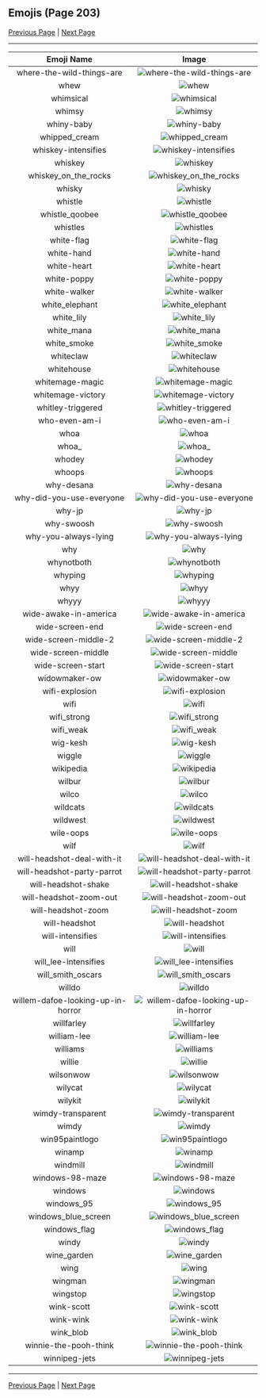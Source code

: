 
## Emojis (Page 203)

[Previous Page](/docs/hc/page-w-0202.md)
  | [Next Page](/docs/hc/page-w-0204.md)

<hr />

|Emoji Name|Image|
| :-: | :-: |
|where-the-wild-things-are| ![where-the-wild-things-are](/emojis/hc/where-the-wild-things-are.png)|
|whew| ![whew](/emojis/hc/whew.gif)|
|whimsical| ![whimsical](/emojis/hc/whimsical.png)|
|whimsy| ![whimsy](/emojis/hc/whimsy.gif)|
|whiny-baby| ![whiny-baby](/emojis/hc/whiny-baby.png)|
|whipped_cream| ![whipped_cream](/emojis/hc/whipped_cream.gif)|
|whiskey-intensifies| ![whiskey-intensifies](/emojis/hc/whiskey-intensifies.gif)|
|whiskey| ![whiskey](/emojis/hc/whiskey.png)|
|whiskey_on_the_rocks| ![whiskey_on_the_rocks](/emojis/hc/whiskey_on_the_rocks.png)|
|whisky| ![whisky](/emojis/hc/whisky.jpg)|
|whistle| ![whistle](/emojis/hc/whistle.png)|
|whistle_qoobee| ![whistle_qoobee](/emojis/hc/whistle_qoobee.gif)|
|whistles| ![whistles](/emojis/hc/whistles.jpg)|
|white-flag| ![white-flag](/emojis/hc/white-flag.png)|
|white-hand| ![white-hand](/emojis/hc/white-hand.png)|
|white-heart| ![white-heart](/emojis/hc/white-heart.png)|
|white-poppy| ![white-poppy](/emojis/hc/white-poppy.png)|
|white-walker| ![white-walker](/emojis/hc/white-walker.png)|
|white_elephant| ![white_elephant](/emojis/hc/white_elephant.png)|
|white_lily| ![white_lily](/emojis/hc/white_lily.png)|
|white_mana| ![white_mana](/emojis/hc/white_mana.png)|
|white_smoke| ![white_smoke](/emojis/hc/white_smoke.png)|
|whiteclaw| ![whiteclaw](/emojis/hc/whiteclaw.jpg)|
|whitehouse| ![whitehouse](/emojis/hc/whitehouse.png)|
|whitemage-magic| ![whitemage-magic](/emojis/hc/whitemage-magic.gif)|
|whitemage-victory| ![whitemage-victory](/emojis/hc/whitemage-victory.gif)|
|whitley-triggered| ![whitley-triggered](/emojis/hc/whitley-triggered.gif)|
|who-even-am-i| ![who-even-am-i](/emojis/hc/who-even-am-i.png)|
|whoa| ![whoa](/emojis/hc/whoa.png)|
|whoa_| ![whoa_](/emojis/hc/whoa_.jpg)|
|whodey| ![whodey](/emojis/hc/whodey.jpg)|
|whoops| ![whoops](/emojis/hc/whoops.jpg)|
|why-desana| ![why-desana](/emojis/hc/why-desana.png)|
|why-did-you-use-everyone| ![why-did-you-use-everyone](/emojis/hc/why-did-you-use-everyone.png)|
|why-jp| ![why-jp](/emojis/hc/why-jp.png)|
|why-swoosh| ![why-swoosh](/emojis/hc/why-swoosh.png)|
|why-you-always-lying| ![why-you-always-lying](/emojis/hc/why-you-always-lying.jpg)|
|why| ![why](/emojis/hc/why.jpg)|
|whynotboth| ![whynotboth](/emojis/hc/whynotboth.gif)|
|whyping| ![whyping](/emojis/hc/whyping.png)|
|whyy| ![whyy](/emojis/hc/whyy.png)|
|whyyy| ![whyyy](/emojis/hc/whyyy.png)|
|wide-awake-in-america| ![wide-awake-in-america](/emojis/hc/wide-awake-in-america.jpg)|
|wide-screen-end| ![wide-screen-end](/emojis/hc/wide-screen-end.png)|
|wide-screen-middle-2| ![wide-screen-middle-2](/emojis/hc/wide-screen-middle-2.png)|
|wide-screen-middle| ![wide-screen-middle](/emojis/hc/wide-screen-middle.png)|
|wide-screen-start| ![wide-screen-start](/emojis/hc/wide-screen-start.png)|
|widowmaker-ow| ![widowmaker-ow](/emojis/hc/widowmaker-ow.png)|
|wifi-explosion| ![wifi-explosion](/emojis/hc/wifi-explosion.gif)|
|wifi| ![wifi](/emojis/hc/wifi.png)|
|wifi_strong| ![wifi_strong](/emojis/hc/wifi_strong.png)|
|wifi_weak| ![wifi_weak](/emojis/hc/wifi_weak.png)|
|wig-kesh| ![wig-kesh](/emojis/hc/wig-kesh.png)|
|wiggle| ![wiggle](/emojis/hc/wiggle.gif)|
|wikipedia| ![wikipedia](/emojis/hc/wikipedia.png)|
|wilbur| ![wilbur](/emojis/hc/wilbur.png)|
|wilco| ![wilco](/emojis/hc/wilco.png)|
|wildcats| ![wildcats](/emojis/hc/wildcats.jpg)|
|wildwest| ![wildwest](/emojis/hc/wildwest.jpg)|
|wile-oops| ![wile-oops](/emojis/hc/wile-oops.png)|
|wilf| ![wilf](/emojis/hc/wilf.jpg)|
|will-headshot-deal-with-it| ![will-headshot-deal-with-it](/emojis/hc/will-headshot-deal-with-it.gif)|
|will-headshot-party-parrot| ![will-headshot-party-parrot](/emojis/hc/will-headshot-party-parrot.gif)|
|will-headshot-shake| ![will-headshot-shake](/emojis/hc/will-headshot-shake.gif)|
|will-headshot-zoom-out| ![will-headshot-zoom-out](/emojis/hc/will-headshot-zoom-out.gif)|
|will-headshot-zoom| ![will-headshot-zoom](/emojis/hc/will-headshot-zoom.gif)|
|will-headshot| ![will-headshot](/emojis/hc/will-headshot.png)|
|will-intensifies| ![will-intensifies](/emojis/hc/will-intensifies.png)|
|will| ![will](/emojis/hc/will.png)|
|will_lee-intensifies| ![will_lee-intensifies](/emojis/hc/will_lee-intensifies.gif)|
|will_smith_oscars| ![will_smith_oscars](/emojis/hc/will_smith_oscars.jpg)|
|willdo| ![willdo](/emojis/hc/willdo.png)|
|willem-dafoe-looking-up-in-horror| ![willem-dafoe-looking-up-in-horror](/emojis/hc/willem-dafoe-looking-up-in-horror.png)|
|willfarley| ![willfarley](/emojis/hc/willfarley.png)|
|william-lee| ![william-lee](/emojis/hc/william-lee.png)|
|williams| ![williams](/emojis/hc/williams.png)|
|willie| ![willie](/emojis/hc/willie.jpg)|
|wilsonwow| ![wilsonwow](/emojis/hc/wilsonwow.gif)|
|wilycat| ![wilycat](/emojis/hc/wilycat.png)|
|wilykit| ![wilykit](/emojis/hc/wilykit.png)|
|wimdy-transparent| ![wimdy-transparent](/emojis/hc/wimdy-transparent.png)|
|wimdy| ![wimdy](/emojis/hc/wimdy.gif)|
|win95paintlogo| ![win95paintlogo](/emojis/hc/win95paintlogo.png)|
|winamp| ![winamp](/emojis/hc/winamp.png)|
|windmill| ![windmill](/emojis/hc/windmill.png)|
|windows-98-maze| ![windows-98-maze](/emojis/hc/windows-98-maze.gif)|
|windows| ![windows](/emojis/hc/windows.png)|
|windows_95| ![windows_95](/emojis/hc/windows_95.jpg)|
|windows_blue_screen| ![windows_blue_screen](/emojis/hc/windows_blue_screen.png)|
|windows_flag| ![windows_flag](/emojis/hc/windows_flag.gif)|
|windy| ![windy](/emojis/hc/windy.gif)|
|wine_garden| ![wine_garden](/emojis/hc/wine_garden.gif)|
|wing| ![wing](/emojis/hc/wing.png)|
|wingman| ![wingman](/emojis/hc/wingman.png)|
|wingstop| ![wingstop](/emojis/hc/wingstop.png)|
|wink-scott| ![wink-scott](/emojis/hc/wink-scott.png)|
|wink-wink| ![wink-wink](/emojis/hc/wink-wink.png)|
|wink_blob| ![wink_blob](/emojis/hc/wink_blob.png)|
|winnie-the-pooh-think| ![winnie-the-pooh-think](/emojis/hc/winnie-the-pooh-think.gif)|
|winnipeg-jets| ![winnipeg-jets](/emojis/hc/winnipeg-jets.png)|

<hr/>

[Previous Page](/docs/hc/page-w-0202.md)
  | [Next Page](/docs/hc/page-w-0204.md)